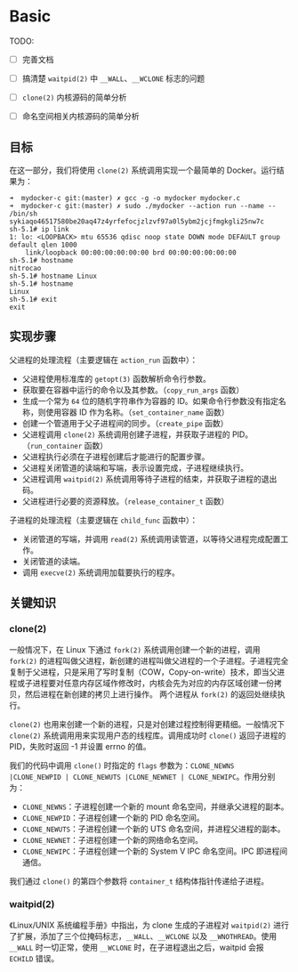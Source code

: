 # Basic

TODO:

- [ ] 完善文档

- [ ] 搞清楚 `waitpid(2)` 中 `__WALL`、`__WCLONE` 标志的问题

- [ ] `clone(2)` 内核源码的简单分析

- [ ] 命名空间相关内核源码的简单分析

## 目标

在这一部分，我们将使用 `clone(2)` 系统调用实现一个最简单的 Docker。运行结果为：

```
➜  mydocker-c git:(master) ✗ gcc -g -o mydocker mydocker.c
➜  mydocker-c git:(master) ✗ sudo ./mydocker --action run --name -- /bin/sh
sykiaqo46517580be20aq47z4yrfefocjzlzvf97a0l5ybm2jcjfmgkgli25nw7c
sh-5.1# ip link
1: lo: <LOOPBACK> mtu 65536 qdisc noop state DOWN mode DEFAULT group default qlen 1000
    link/loopback 00:00:00:00:00:00 brd 00:00:00:00:00:00
sh-5.1# hostname
nitrocao
sh-5.1# hostname Linux
sh-5.1# hostname
Linux
sh-5.1# exit
exit
```

## 实现步骤

父进程的处理流程（主要逻辑在 `action_run` 函数中）：

* 父进程使用标准库的 `getopt(3)` 函数解析命令行参数。
* 获取要在容器中运行的命令以及其参数。（`copy_run_args` 函数）
* 生成一个常为 `64` 位的随机字符串作为容器的 ID。如果命令行参数没有指定名称，则使用容器 ID 作为名称。（`set_container_name` 函数）
* 创建一个管道用于父子进程间的同步。（`create_pipe` 函数）
* 父进程调用 `clone(2)` 系统调用创建子进程，并获取子进程的 PID。（`run_container` 函数）
* 父进程执行必须在子进程创建后才能进行的配置步骤。
* 父进程关闭管道的读端和写端，表示设置完成，子进程继续执行。
* 父进程调用 `waitpid(2)` 系统调用等待子进程的结束，并获取子进程的退出码。
* 父进程进行必要的资源释放。（`release_container_t` 函数）

子进程的处理流程（主要逻辑在 `child_func` 函数中）：

* 关闭管道的写端，并调用 `read(2)` 系统调用读管道，以等待父进程完成配置工作。
* 关闭管道的读端。
* 调用 `execve(2)` 系统调用加载要执行的程序。

## 关键知识

### clone(2)

一般情况下，在 Linux 下通过 `fork(2)` 系统调用创建一个新的进程，调用 `fork(2)` 的进程叫做父进程，新创建的进程叫做父进程的一个子进程。子进程完全复制于父进程，只是采用了写时复制（COW，Copy-on-write）技术，即当父进程或子进程要对任意内存区域作修改时，内核会先为对应的内存区域创建一份拷贝，然后进程在新创建的拷贝上进行操作。  两个进程从 `fork(2)` 的返回处继续执行。

`clone(2)` 也用来创建一个新的进程，只是对创建过程控制得更精细。一般情况下 `clone(2)` 系统调用用来实现用户态的线程库。调用成功时 `clone()` 返回子进程的 PID，失败时返回 -1 并设置 errno 的值。  

我们的代码中调用 `clone()` 时指定的 `flags` 参数为：`CLONE_NEWNS |CLONE_NEWPID | CLONE_NEWUTS |CLONE_NEWNET | CLONE_NEWIPC`。作用分别为：

* `CLONE_NEWNS`：子进程创建一个新的 mount 命名空间，并继承父进程的副本。
* `CLONE_NEWPID`：子进程创建一个新的 PID 命名空间。
* `CLONE_NEWUTS`：子进程创建一个新的 UTS 命名空间，并进程父进程的副本。
* `CLONE_NEWNET`：子进程创建一个新的网络命名空间。
* `CLONE_NEWIPC`：子进程创建一个新的 System V IPC 命名空间。IPC 即进程间通信。

我们通过 `clone()` 的第四个参数将 `container_t` 结构体指针传递给子进程。

### waitpid(2)

《Linux/UNIX 系统编程手册》中指出，为 clone 生成的子进程对 `waitpid(2)` 进行了扩展，添加了三个位掩码标志，`__WALL`、`__WCLONE` 以及 `__WNOTHREAD`。使用 `__WALL` 时一切正常，使用 `__WCLONE` 时，在子进程退出之后，waitpid 会报 `ECHILD` 错误。
